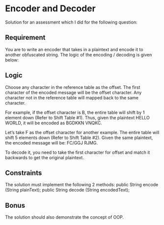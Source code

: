 # Encoder and Decoder

Solution for an assessment which I did for the following question:

## Requirement

You are to write an encoder that takes in a plaintext and encode it to another obfuscated string. The logic of the encoding / decoding is given below:

## Logic

Choose any character in the reference table as the offset. The first character of the encoded message will be the offset character. Any character not in the reference table will mapped back to the same character.

For example, if the offset character is B, the entire table will shift by 1 element down (Refer to Shift Table #1). Thus, given the plaintext HELLO WORLD, it will be encoded as BGDKKN VNQKC.

Let’s take F as the offset character for another example. The entire table will shift 5 elements down (Refer to Shift Table #2). Given the same plaintext, the encoded message will be:
FC/GGJ RJMG.

To decode it, you need to take the first character for offset and match it backwards to get the original plaintext.

## Constraints

The solution must implement the following 2 methods:
public String encode (String plainText);
public String decode (String encodedText);

## Bonus

The solution should also demonstrate the concept of OOP.
